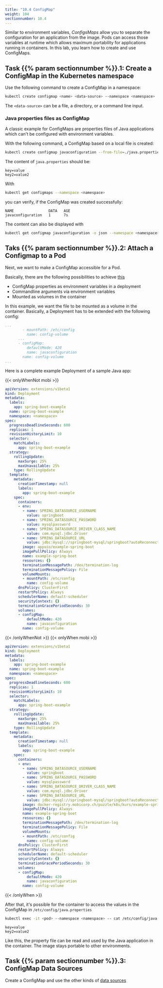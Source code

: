 ```yaml
---
title: "10.4 ConfigMap"
weight: 104
sectionnumber: 10.4
---
```


Similar to environment variables, _ConfigsMaps_ allow you to separate the configuration for an application from the image. Pods can access those variables at runtime which allows maximum portability for applications running in containers.
In this lab, you learn how to create and use ConfigMaps.


## Task {{% param sectionnumber %}}.1: Create a ConfigMap in the Kubernetes namespace

Use the following command to create a ConfigMap in a namespace:

```bash
kubectl create configmap <name> <data-source> --namespace <namespace>
```

The `<data-source>` can be a file, a directory, or a command line input.


### Java properties files as ConfigMap

A classic example for ConfigMaps are properties files of Java applications which can't be configured with environment variables.

With the following command, a ConfigMap based on a local file is created:

```bash
kubectl create configmap javaconfiguration --from-file=./java.properties --namespace <namespace>
```

The content of `java.properties` should be:

```properties
key=value
key2=value2
```

With

```bash
kubectl get configmaps --namespace <namespace>
```

you can verify, if the ConfigMap was created successfully:

```
NAME                DATA   AGE
javaconfiguration   1      7s
```

The content can also be displayed with

```bash
kubectl get configmap javaconfiguration -o json --namespace <namespace>
```


## Taks {{% param sectionnumber %}}.2: Attach a Configmap to a Pod

Next, we want to make a ConfigMap accessible for a Pod.

Basically, there are the following possibilities to achieve [this](https://kubernetes.io/docs/tasks/configure-pod-container/configure-pod-configmap/)

* ConfigMap properties as environment variables in a deployment
* Commandline arguments via environment variables
* Mounted as volumes in the container

In this example, we want the file to be mounted as a volume in the container.
Basically, a Deployment has to be extended with the following config:

```yaml
...
        - mountPath: /etc/config
          name: config-volume
      ...
      - configMap:
          defaultMode: 420
          name: javaconfiguration
        name: config-volume
...
```

Here is a complete example Deployment of a sample Java app:

{{< onlyWhenNot mobi >}}
```yaml
apiVersion: extensions/v1beta1
kind: Deployment
metadata:
  labels:
    app: spring-boot-example
  name: spring-boot-example
  namespace: <namespace>
spec:
  progressDeadlineSeconds: 600
  replicas: 1
  revisionHistoryLimit: 10
  selector:
    matchLabels:
      app: spring-boot-example
  strategy:
    rollingUpdate:
      maxSurge: 25%
      maxUnavailable: 25%
    type: RollingUpdate
  template:
    metadata:
      creationTimestamp: null
      labels:
        app: spring-boot-example
    spec:
      containers:
      - env:
        - name: SPRING_DATASOURCE_USERNAME
          value: springboot
        - name: SPRING_DATASOURCE_PASSWORD
          value: mysqlpassword
        - name: SPRING_DATASOURCE_DRIVER_CLASS_NAME
          value: com.mysql.jdbc.Driver
        - name: SPRING_DATASOURCE_URL
          value: jdbc:mysql://springboot-mysql/springboot?autoReconnect=true
        image: appuio/example-spring-boot
        imagePullPolicy: Always
        name: example-spring-boot
        resources: {}
        terminationMessagePath: /dev/termination-log
        terminationMessagePolicy: File
        volumeMounts:
        - mountPath: /etc/config
          name: config-volume
      dnsPolicy: ClusterFirst
      restartPolicy: Always
      schedulerName: default-scheduler
      securityContext: {}
      terminationGracePeriodSeconds: 30
      volumes:
      - configMap:
          defaultMode: 420
          name: javaconfiguration
        name: config-volume
```

{{< /onlyWhenNot >}}
{{< onlyWhen mobi >}}

```yaml
apiVersion: extensions/v1beta1
kind: Deployment
metadata:
  labels:
    app: spring-boot-example
  name: spring-boot-example
  namespace: <namespace>
spec:
  progressDeadlineSeconds: 600
  replicas: 1
  revisionHistoryLimit: 10
  selector:
    matchLabels:
      app: spring-boot-example
  strategy:
    rollingUpdate:
      maxSurge: 25%
      maxUnavailable: 25%
    type: RollingUpdate
  template:
    metadata:
      creationTimestamp: null
      labels:
        app: spring-boot-example
    spec:
      containers:
      - env:
        - name: SPRING_DATASOURCE_USERNAME
          value: springboot
        - name: SPRING_DATASOURCE_PASSWORD
          value: mysqlpassword
        - name: SPRING_DATASOURCE_DRIVER_CLASS_NAME
          value: com.mysql.jdbc.Driver
        - name: SPRING_DATASOURCE_URL
          value: jdbc:mysql://springboot-mysql/springboot?autoReconnect=true
        image: docker-registry.mobicorp.ch/puzzle/k8s/kurs/example-spring-boot:latest
        imagePullPolicy: Always
        name: example-spring-boot
        resources: {}
        terminationMessagePath: /dev/termination-log
        terminationMessagePolicy: File
        volumeMounts:
        - mountPath: /etc/config
          name: config-volume
      dnsPolicy: ClusterFirst
      restartPolicy: Always
      schedulerName: default-scheduler
      securityContext: {}
      terminationGracePeriodSeconds: 30
      volumes:
      - configMap:
          defaultMode: 420
          name: javaconfiguration
        name: config-volume

```
{{< /onlyWhen >}}

After that, it's possible for the container to access the values in the ConfigMap in `/etc/config/java.properties`

```bash
kubectl exec -it <pod> --namespace <namespace> -- cat /etc/config/java.properties
```

```properties
key=value
key2=value2
```

Like this, the property file can be read and used by the Java application in the container. The image stays portable to other environments.


## Task {{% param sectionnumber %}}.3: ConfigMap Data Sources

Create a ConfigMap and use the other kinds of [data sources](https://kubernetes.io/docs/tasks/configure-pod-container/configure-pod-configmap/)
